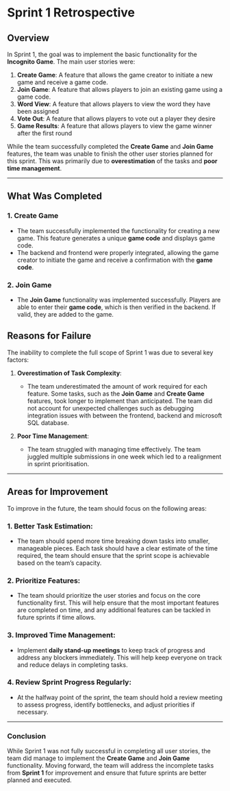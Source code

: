 # Sprint 1 Retrospective

## Overview

In Sprint 1, the goal was to implement the basic functionality for the **Incognito Game**. The main user stories were:

1. **Create Game**: A feature that allows the game creator to initiate a new game and receive a game code.
2. **Join Game**: A feature that allows players to join an existing game using a game code.
3. **Word View**: A feature that allows players to view the word they have been assigned
4. **Vote Out**: A feature that allows players to vote out a player they desire
5. **Game Results**: A feature that allows players to view the game winner after the first round

While the team successfully completed the **Create Game** and **Join Game** features, the team was unable to finish the other user stories planned for this sprint. This was primarily due to **overestimation** of the tasks and **poor time management**.

---

## What Was Completed

### 1. **Create Game**

- The team successfully implemented the functionality for creating a new game. This feature generates a unique **game code** and displays game code.
- The backend and frontend were properly integrated, allowing the game creator to initiate the game and receive a confirmation with the **game code**.

### 2. **Join Game**

- The **Join Game** functionality was implemented successfully. Players are able to enter their **game code**, which is then verified in the backend. If valid, they are added to the game.

## Reasons for Failure

The inability to complete the full scope of Sprint 1 was due to several key factors:

1. **Overestimation of Task Complexity**:

   - The team underestimated the amount of work required for each feature. Some tasks, such as the **Join Game** and **Create Game** features, took longer to implement than anticipated. The team did not account for unexpected challenges such as debugging integration issues with between the frontend, backend and microsoft SQL database.

2. **Poor Time Management**:
   - The team struggled with managing time effectively. The team juggled multiple submissions in one week which led to a realignment in sprint prioritisation.

---

## Areas for Improvement

To improve in the future, the team should focus on the following areas:

### 1. **Better Task Estimation**:

- The team should spend more time breaking down tasks into smaller, manageable pieces. Each task should have a clear estimate of the time required, the team should ensure that the sprint scope is achievable based on the team’s capacity.

### 2. **Prioritize Features**:

- The team should prioritize the user stories and focus on the core functionality first. This will help ensure that the most important features are completed on time, and any additional features can be tackled in future sprints if time allows.

### 3. **Improved Time Management**:

- Implement **daily stand-up meetings** to keep track of progress and address any blockers immediately. This will help keep everyone on track and reduce delays in completing tasks.

### 4. **Review Sprint Progress Regularly**:

- At the halfway point of the sprint, the team should hold a review meeting to assess progress, identify bottlenecks, and adjust priorities if necessary.

---

### Conclusion

While Sprint 1 was not fully successful in completing all user stories, the team did manage to implement the **Create Game** and **Join Game** functionality. Moving forward, the team will address the incomplete tasks from **Sprint 1** for improvement and ensure that future sprints are better planned and executed.
